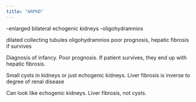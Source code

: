 ```yaml
---
title: "ARPKD"
---
```

-enlarged bilateral echogenic kidneys
-oligohydramnios

dilated collecting tubules
oligohydramnios
poor prognosis, hepatic fibrosis if survives

Diagnosis of infancy. Poor prognosis. If patient survives, they end up with hepatic fibrosis.

Small cysts in kidneys or just echogenic kidneys. Liver fibrosis is inverse to degree of renal disease

Can look like echogenic kidneys. Liver fibrosis, not cysts.

